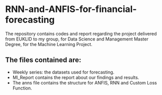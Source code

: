 # RNN-and-ANFIS-for-financial-forecasting
The repository contains codes and report regarding the project delivered from EUKLID to my group, for Data Science and Management Master Degree, for the Machine Learning Project.
## The files contained are:
- Weekly series: the datasets used for forecasting.
- Ml_Report contains the report about our findings and results.
- The anns file contains the structure for ANFIS, RNN and Custom Loss Function.
